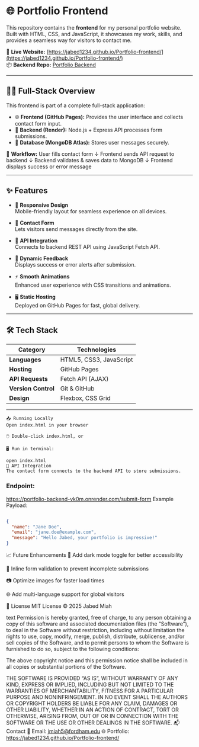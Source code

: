 # 🌐 Portfolio Frontend

This repository contains the **frontend** for my personal portfolio website. Built with HTML, CSS, and JavaScript, it showcases my work, skills, and provides a seamless way for visitors to contact me.  

🔗 **Live Website:** [https://jabed1234.github.io/Portfolio-frontend/](https://jabed1234.github.io/Portfolio-frontend/)  
📦 **Backend Repo:** [Portfolio Backend](https://github.com/Jabed1234/Portfolio-backend)  

---

## 🧑‍💻 Full-Stack Overview

This frontend is part of a complete full-stack application:  

- 🌐 **Frontend (GitHub Pages):** Provides the user interface and collects contact form input.  
- 📡 **Backend (Render):** Node.js + Express API processes form submissions.  
- 🍃 **Database (MongoDB Atlas):** Stores user messages securely.  

🔁 **Workflow:**
User fills contact form
↓
Frontend sends API request to backend
↓
Backend validates & saves data to MongoDB
↓
Frontend displays success or error message


---

## ✨ Features

- 🎨 **Responsive Design**  
  Mobile-friendly layout for seamless experience on all devices.  

- 📝 **Contact Form**  
  Lets visitors send messages directly from the site.  

- 🔗 **API Integration**  
  Connects to backend REST API using JavaScript Fetch API.  

- 💬 **Dynamic Feedback**  
  Displays success or error alerts after submission.  

- ⚡ **Smooth Animations**  
  Enhanced user experience with CSS transitions and animations.  

- 🖥️ **Static Hosting**  
  Deployed on GitHub Pages for fast, global delivery.  

---

## 🛠 Tech Stack

| Category         | Technologies              |
|-------------------|---------------------------|
| **Languages**     | HTML5, CSS3, JavaScript   |
| **Hosting**       | GitHub Pages              |
| **API Requests**  | Fetch API (AJAX)          |
| **Version Control**| Git & GitHub             |
| **Design**        | Flexbox, CSS Grid         |

---
```
📥 Running Locally
Open index.html in your browser

🖱️ Double-click index.html, or
```

```
🖥️ Run in terminal:

open index.html
📡 API Integration
The contact form connects to the backend API to store submissions.
```


### Endpoint:

https://portfolio-backend-vk0m.onrender.com/submit-form
Example Payload:

```json

{
  "name": "Jane Doe",
  "email": "jane.doe@example.com",
  "message": "Hello Jabed, your portfolio is impressive!"
}
```


📈 Future Enhancements
🌱 Add dark mode toggle for better accessibility

📨 Inline form validation to prevent incomplete submissions

📷 Optimize images for faster load times

🌐 Add multi-language support for global visitors

📄 License
MIT License © 2025 Jabed Miah

text
Permission is hereby granted, free of charge, to any person obtaining a copy
of this software and associated documentation files (the “Software”), to deal
in the Software without restriction, including without limitation the rights
to use, copy, modify, merge, publish, distribute, sublicense, and/or sell
copies of the Software, and to permit persons to whom the Software is
furnished to do so, subject to the following conditions:

The above copyright notice and this permission notice shall be included in
all copies or substantial portions of the Software.

THE SOFTWARE IS PROVIDED “AS IS”, WITHOUT WARRANTY OF ANY KIND, EXPRESS OR
IMPLIED, INCLUDING BUT NOT LIMITED TO THE WARRANTIES OF MERCHANTABILITY,
FITNESS FOR A PARTICULAR PURPOSE AND NONINFRINGEMENT. IN NO EVENT SHALL
THE AUTHORS OR COPYRIGHT HOLDERS BE LIABLE FOR ANY CLAIM, DAMAGES OR OTHER
LIABILITY, WHETHER IN AN ACTION OF CONTRACT, TORT OR OTHERWISE, ARISING FROM,
OUT OF OR IN CONNECTION WITH THE SOFTWARE OR THE USE OR OTHER DEALINGS IN
THE SOFTWARE.
📬 Contact
📧 Email: jmiah5@fordham.edu
🌐 Portfolio: https://jabed1234.github.io/Portfolio-frontend/

